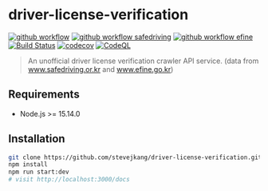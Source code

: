 # driver-license-verification
[![github workflow](https://github.com/stevejkang/driver-license-verification/actions/workflows/healthCheck.yml/badge.svg)](https://github.com/stevejkang/driver-license-verification/actions/workflows/healthCheck.yml)
[![github workflow safedriving](https://github.com/stevejkang/driver-license-verification/actions/workflows/unitSafeDriving.yml/badge.svg)](https://github.com/stevejkang/driver-license-verification/actions/workflows/unitSafeDriving.yml)
[![github workflow efine](https://github.com/stevejkang/driver-license-verification/actions/workflows/unitEfine.yml/badge.svg)](https://github.com/stevejkang/driver-license-verification/actions/workflows/unitEfine.yml)
[![Build Status](https://app.travis-ci.com/stevejkang/driver-license-verification.svg?branch=main)](https://travis-ci.com/stevejkang/driver-license-verification)
[![codecov](https://codecov.io/gh/stevejkang/driver-license-verification/branch/main/graph/badge.svg?token=BSN9FS9WXU)](https://codecov.io/gh/stevejkang/driver-license-verification)
[![CodeQL](https://github.com/stevejkang/driver-license-verification/actions/workflows/codeql-analysis.yml/badge.svg)](https://github.com/stevejkang/driver-license-verification/actions/workflows/codeql-analysis.yml)

> An unofficial driver license verification crawler API service. (data from www.safedriving.or.kr and www.efine.go.kr)

## Requirements
- Node.js >= 15.14.0

## Installation
```bash
git clone https://github.com/stevejkang/driver-license-verification.git && cd driver-license-verification
npm install
npm run start:dev
# visit http://localhost:3000/docs
```
